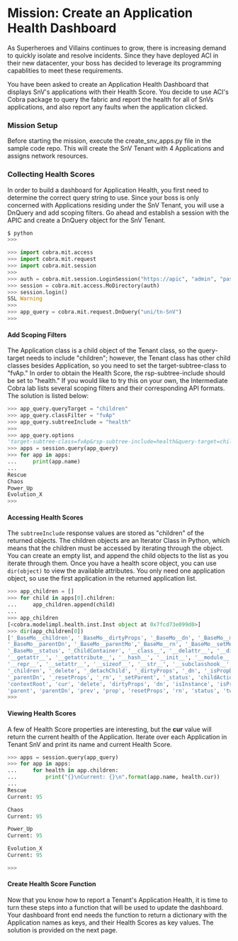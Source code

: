 # Mission: Create an Application Health Dashboard
As Superheroes and Villains continues to grow, there is increasing demand to quickly isolate and resolve incidents. Since they have deployed ACI in their new datacenter, your boss has decided to leverage its programming capablities to meet these requirements.

You have been asked to create an Application Health Dashboard that displays SnV's applications with their Health Score. You decide to use ACI's Cobra package to query the fabric and report the health for all of SnVs applications, and also report any faults when the application clicked.

### Mission Setup
Before starting the mission, execute the create_snv_apps.py file in the sample code repo. This will create the SnV Tenant with 4 Applications and assigns network resources.

### Collecting Health Scores
In order to build a dashboard for Application Health, you first need to determine the correct query string to use. Since your boss is only concerned with Applications residing under the SnV Tenant, you will use a DnQuery and add scoping filters. Go ahead and establish a session with the APIC and create a DnQuery object for the SnV Tenant.
```bash
$ python
>>> 
```
```python
>>> import cobra.mit.access
>>> import cobra.mit.request
>>> import cobra.mit.session
>>> 
>>> auth = cobra.mit.session.LoginSession("https://apic", "admin", "password")
>>> session = cobra.mit.access.MoDirectory(auth)
>>> session.login()
SSL Warning
>>> 
>>> app_query = cobra.mit.request.DnQuery("uni/tn-SnV")
>>> 
```

#### Add Scoping Filters
The Application class is a child object of the Tenant class, so the query-target needs to include "children"; however, the Tenant class has other child classes besides Application, so you need to set the target-subtree-class to "fvAp." In order to obtain the Health Score, the rsp-subtree-include should be set to "health." If you would like to try this on your own, the Intermediate Cobra lab lists several scoping filters and their corresponding API formats. The solution is listed below:
```python
>>> app_query.queryTarget = "children"
>>> app_query.classFilter = "fvAp"
>>> app_query.subtreeInclude = "health"
>>> 
>>> app_query.options
'target-subtree-class=fvAp&rsp-subtree-include=health&query-target=children'
>>> apps = session.query(app_query)
>>> for app in apps:
...     print(app.name)
...
Rescue
Chaos
Power_Up
Evolution_X
>>>
```

#### Accessing Health Scores
The `subtreeInclude` response values are stored as "children" of the returned objects. The children objects are an Iterator Class in Python, which means that the children must be accessed by iterating through the object. You can create an empty list, and append the child objects to the list as you iterate through them. Once you have a health score object, you can use `dir(object)` to view the available attributes. You only need one application object, so use the first application in the returned application list.
```python
>>> app_children = []
>>> for child in apps[0].children:
...     app_children.append(child)
... 
>>> app_children
[<cobra.modelimpl.health.inst.Inst object at 0x7fcd73e099d0>]
>>> dir(app_children[0])
['_BaseMo__children', '_BaseMo__dirtyProps', '_BaseMo__dn', '_BaseMo__meta', '_BaseMo__modifyChild',
'_BaseMo__parentDn', '_BaseMo__parentMo','_BaseMo__rn', '_BaseMo__setModified', '_BaseMo__setprop',
'_BaseMo__status', '_ChildContainer', '__class__', '__delattr__', '__dict__', '__doc__', '__format__',
'__getattr__', '__getattribute__', '__hash__', '__init__', '__module__', '__new__', '__reduce__', '__reduce_ex__',
'__repr__', '__setattr__', '__sizeof__', '__str__', '__subclasshook__', '__weakref__', '_attachChild', 
'_children', '_delete', '_detachChild', '_dirtyProps', '_dn', '_isPropDirty', '_numChildren', '_parent',
'_parentDn', '_resetProps', '_rn', '_setParent', '_status', 'childAction', 'children', 'chng', 'clone',
'contextRoot', 'cur', 'delete', 'dirtyProps', 'dn', 'isInstance', 'isPropDirty', 'maxSev', 'meta', 'numChildren',
'parent', 'parentDn', 'prev', 'prop', 'resetProps', 'rn', 'status', 'twScore', 'updTs', 'update']
>>> 
```

#### Viewing Health Scores
A few of Health Score properties are interesting, but the **cur** value will return the current health of the Application. Iterate over each Application in Tenant SnV and print its name and current Health Score.
```python
>>> apps = session.query(app_query)
>>> for app in apps:
...     for health in app.children:
...         print("{}\nCurrent: {}\n".format(app.name, health.cur))
... 
Rescue
Current: 95

Chaos
Current: 95

Power_Up
Current: 95

Evolution_X
Current: 95

>>> 
```

#### Create Health Score Function
Now that you know how to report a Tenant's Application Health, it is time to turn these steps into a function that will be used to update the dashboard. Your dashboard front end needs the function to return a dictionary with the Application names as keys, and their Health Scores as key values. The solution is provided on the next page.